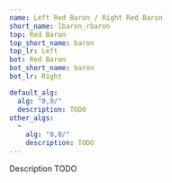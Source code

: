 ```yaml
---
name: Left Red Baron / Right Red Baron
short_name: lbaron_rbaron
top: Red Baron
top_short_name: baron
top_lr: Left
bot: Red Baron
bot_short_name: baron
bot_lr: Right

default_alg:
  alg: "0,0/"
  description: TODO
other_algs:
  -
    alg: "0,0/"
    description: TODO
---
```


Description TODO

